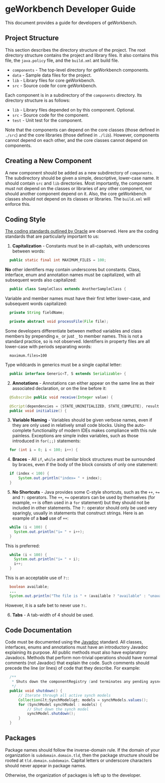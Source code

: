 # geWorkbench Developer Guide

This document provides a guide for developers of geWorkbench.

## Project Structure

This section describes the directory structure of the project. The root directory structure contains the project and library files. It also contains this file, the `java.policy` file, and the `build.xml`
ant build file.

* `components` - The top-level directory for geWorkbench components.
* `data` - Sample data files for the project.
* `lib` - Library files for core geWorkbench.
* `src` - Source code for core geWorkbench.

Each component is in a subdirectory of the `components` directory.
Its directory structure is as follows:

* `lib` - Library files depended on by this component. Optional.
* `src` - Source code for the component.
* `test` - Unit test for the component.
  
Note that the components can depend on the core classes (those defined in `./src`) and the core libraries
(those defined in `./lib`). However, components cannot depend on each other, and the core classes cannot
depend on components.

## Creating a New Component

A new component should be added as a new subdirectory of `components`. The subdirectory should be given a simple, descriptive,
lower-case name. It should contain `src` and `lib` directories. Most importantly, the component must not depend
on the classes or libraries of any other component, nor should another component depend on it. Also, the core geWorkbench classes
should not depend on its classes or libraries. The `build.xml` will enforce this.

## Coding Style

[The coding standards outlined by Oracle](https://www.oracle.com/java/technologies/javase/codeconventions-contents.html)
are observed.
Here are the coding standards that are particularly important to us:

1. **Capitalization** - Constants must be in all-capitals, with underscores between words:
```java
  public static final int MAXIMUM_FILES = 100;
```
**No** other identifiers may contain underscores but constants.
Class, interface, enum and annotation names must be capitalized, with all subsequent words also capitalized:
```java
  public class SampleClass extends AnotherSampleClass {
```
Variable and member names must have their first letter lower-case, and subsequent words capitalized:
```java
  private String fieldName;

  private abstract void processFile(File file);
```
Some developers differentiate between method variables and class members by prepending `m_` or just `_` to member names.
This is not a standard practice, so is not observed.
Identifiers in property files are all lower-case with periods separating words:
```properties
  maximum.files=100
```
Type wildcards in generics must be a single capital letter:
```java
  public interface Generic<T, S extends Serializable> {
```
2. **Annotations** - Annotations can either appear on the same line as their associated declaration, or on the line before it:
```java
  @Subscribe public void receive(Integer value) {

  @Script(dependencies = {STATE_UNINITIALIZED, STATE_COMPLETE}, result = STATE_INITIALIZED)
  public void initialize() {
```
3. **Variable Naming** - Variables should be given verbose names, even if they are only used in relatively small code blocks. Using the auto-complete functionality of modern IDEs makes compliance with this rule painless. Exceptions are simple index variables, such as those introduced in `for(;;)` statements:
```java
  for (int i = 0; i < 100; i++) {
```
4. **Braces** - All `if`, `while` and similar block structures must be surrounded by braces, even if the body of the block consists of only one statement:
```java
  if (index < 100) {
      System.out.println("index= " + index);
  }
```
5. **No Shortcuts** - Java provides some C-style shortcuts, such as the `++`, `+=` and `?:` operators. The `++`, `+=` operators can be used by themselves (for example, `++` is often used in a `for` statement) but they should not be included in other statements. The `?:` operator should only be used very sparingly, usually in statements that construct strings. Here is an example of a **bad** use of `++`:
```java
  while (i < 100) {
    System.out.println("i= " + i++);
  }
```
This is preferred:
```java
  while (i < 100) {
    System.out.println("i= " + i);
    i++;
  }
```
This is an acceptable use of `?:`:
```java
  boolean available;
  ...
  System.out.println("The file is " + (available ? "available" : "unavailable") + ".");
```
However, it is a safe bet to never use `?:`.

6. **Tabs** - A tab-width of 4 should be used.

## Code Documentation

Code must be documented using the [Javadoc](https://www.oracle.com/java/technologies/javase/javadoc-tool-doc.html) standard.
All classes, interfaces, enums and annotations must have an introductory Javadoc explaining its purpose.
All public methods must also have explanatory Javadocs.
Methods that perform non-trivial operations should have normal comments (not Javadoc) that explain the code.
Such comments should precede the line (or lines) of code that they describe.
For example:
```java
  /**
   * Shuts down the componentRegistry (and terminates any pending aysnchronous dispatches).
   */
  public void shutdown() {
      // Iterate through all active synch models
      Collection&lt;SynchModel&gt; models = synchModels.values();
      for (SynchModel synchModel : models) {
          // Shut down the synch model
          synchModel.shutdown();
      }
  }
```

## Packages

Package names should follow the inverse-domain rule. If the domain of your organization is
 `subdomain.domain.tld`, then the package structure should be rooted at `tld.domain.subdomain`.
Capital letters or underscore characters should never appear in package names.

Otherwise, the organization of packages is left up to the developer.
